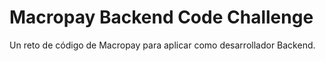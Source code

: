 # Macropay Backend Code Challenge

Un reto de código de Macropay para aplicar como desarrollador Backend.